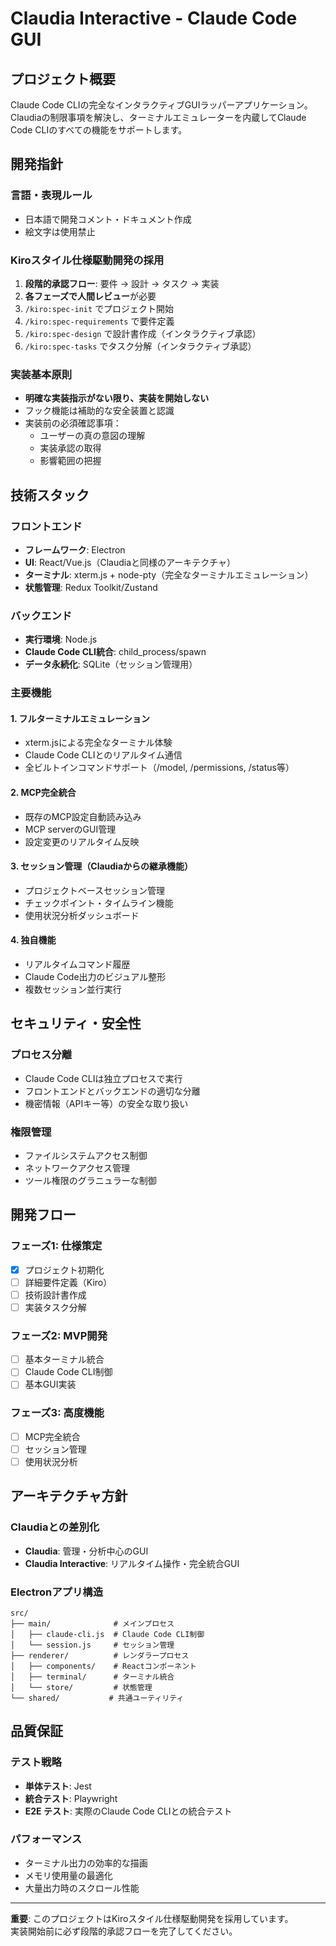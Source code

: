 # Claudia Interactive - Claude Code GUI

## プロジェクト概要

Claude Code CLIの完全なインタラクティブGUIラッパーアプリケーション。  
Claudiaの制限事項を解決し、ターミナルエミュレーターを内蔵してClaude Code CLIのすべての機能をサポートします。

## 開発指針

### 言語・表現ルール
- 日本語で開発コメント・ドキュメント作成
- 絵文字は使用禁止

### Kiroスタイル仕様駆動開発の採用
1. **段階的承認フロー**: 要件 → 設計 → タスク → 実装
2. **各フェーズで人間レビュー**が必要
3. `/kiro:spec-init` でプロジェクト開始
4. `/kiro:spec-requirements` で要件定義
5. `/kiro:spec-design` で設計書作成（インタラクティブ承認）
6. `/kiro:spec-tasks` でタスク分解（インタラクティブ承認）

### 実装基本原則
- **明確な実装指示がない限り、実装を開始しない**
- フック機能は補助的な安全装置と認識
- 実装前の必須確認事項：
  - ユーザーの真の意図の理解
  - 実装承認の取得
  - 影響範囲の把握

## 技術スタック

### フロントエンド
- **フレームワーク**: Electron
- **UI**: React/Vue.js（Claudiaと同様のアーキテクチャ）
- **ターミナル**: xterm.js + node-pty（完全なターミナルエミュレーション）
- **状態管理**: Redux Toolkit/Zustand

### バックエンド
- **実行環境**: Node.js
- **Claude Code CLI統合**: child_process/spawn
- **データ永続化**: SQLite（セッション管理用）

### 主要機能

#### 1. フルターミナルエミュレーション
- xterm.jsによる完全なターミナル体験
- Claude Code CLIとのリアルタイム通信
- 全ビルトインコマンドサポート（/model, /permissions, /status等）

#### 2. MCP完全統合
- 既存のMCP設定自動読み込み
- MCP serverのGUI管理
- 設定変更のリアルタイム反映

#### 3. セッション管理（Claudiaからの継承機能）
- プロジェクトベースセッション管理
- チェックポイント・タイムライン機能
- 使用状況分析ダッシュボード

#### 4. 独自機能
- リアルタイムコマンド履歴
- Claude Code出力のビジュアル整形
- 複数セッション並行実行

## セキュリティ・安全性

### プロセス分離
- Claude Code CLIは独立プロセスで実行
- フロントエンドとバックエンドの適切な分離
- 機密情報（APIキー等）の安全な取り扱い

### 権限管理
- ファイルシステムアクセス制御
- ネットワークアクセス管理
- ツール権限のグラニュラーな制御

## 開発フロー

### フェーズ1: 仕様策定
- [x] プロジェクト初期化
- [ ] 詳細要件定義（Kiro）
- [ ] 技術設計書作成
- [ ] 実装タスク分解

### フェーズ2: MVP開発
- [ ] 基本ターミナル統合
- [ ] Claude Code CLI制御
- [ ] 基本GUI実装

### フェーズ3: 高度機能
- [ ] MCP完全統合
- [ ] セッション管理
- [ ] 使用状況分析

## アーキテクチャ方針

### Claudiaとの差別化
- **Claudia**: 管理・分析中心のGUI
- **Claudia Interactive**: リアルタイム操作・完全統合GUI

### Electronアプリ構造
```
src/
├── main/              # メインプロセス
│   ├── claude-cli.js  # Claude Code CLI制御
│   └── session.js     # セッション管理
├── renderer/          # レンダラープロセス
│   ├── components/    # Reactコンポーネント
│   ├── terminal/      # ターミナル統合
│   └── store/         # 状態管理
└── shared/           # 共通ユーティリティ
```

## 品質保証

### テスト戦略
- **単体テスト**: Jest
- **統合テスト**: Playwright
- **E2E テスト**: 実際のClaude Code CLIとの統合テスト

### パフォーマンス
- ターミナル出力の効率的な描画
- メモリ使用量の最適化
- 大量出力時のスクロール性能

---

**重要**: このプロジェクトはKiroスタイル仕様駆動開発を採用しています。  
実装開始前に必ず段階的承認フローを完了してください。